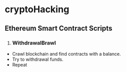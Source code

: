 # cryptoHacking

## Ethereum Smart Contract Scripts

1. ### WithdrawalBrawl ###
- Crawl blockchain and find contracts with a balance.
- Try to withdrawal funds.
- Repeat
